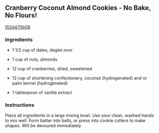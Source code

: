 ## Cranberry Coconut Almond Cookies - No Bake, No Flours!

[f02d470b09](http://www.food.com/recipe/cranberry-coconut-almond-cookies-no-bake-no-flours-363055)

### Ingredients

 - 1 1/2 cup of dates, deglet noor

 - 1 cup of nuts, almonds

 - 12 cup of cranberries, dried, sweetened

 - 12 cup of shortening confectionery, coconut (hydrogenated) and or palm kernel (hydrogenated)

 - 1 tablespoon of vanilla extract

### Instructions

Place all ingredients in a large mixing bowl. Use your clean, washed hands to mix well. Form batter into balls, or press into cookie cutters to make shapes. Will be devoured immediately.